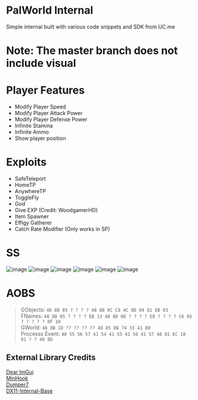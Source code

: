 # PalWorld Internal
Simple internal built with various code snippets and SDK from UC.me
# Note: The master branch does not include visual

# Player Features
- Modify Player Speed
- Modify Player Attack Power
- Modify Player Defense Power
- Infinite Stamina
- Infinite Ammo
- Show player position

# Exploits
- SafeTeleport  
- HomeTP  
- AnywhereTP  
- ToggleFly    
- God
- Give EXP (Credit: WoodgamerHD)
- Item Spawner
- Effigy Gatherer
- Catch Rate Modifier (Only works in SP)

# SS
![image](https://github.com/NuLLxD/Pal-NetCrack-NuLL/assets/965358/1aa968ad-7975-450e-9da5-b3de34c27eef)
![image](https://github.com/NuLLxD/Pal-NetCrack-NuLL/assets/965358/f588bf6e-527b-449e-a94a-fb2d23e3da61)
![image](https://github.com/NuLLxD/Pal-NetCrack-NuLL/assets/965358/3f924e0d-5fbd-47d4-8ae5-2664602c2c98)
![image](https://github.com/NuLLxD/Pal-NetCrack-NuLL/assets/965358/0ba30ad0-d7a8-4c98-9f6f-056bb701da58)
![image](https://github.com/NuLLxD/Pal-NetCrack-NuLL/assets/965358/200ff735-a7bf-4ba3-b988-75ed9f130019)
![image](https://github.com/NuLLxD/Pal-NetCrack-NuLL/assets/965358/6ef335a9-578a-4fe4-b000-9322570cae14)

# AOBS
> GObjects: `48 8B 05 ? ? ? ? 48 8B 0C C8 4C 8D 04 D1 EB 03`  
> FNames: `48 8D 05 ? ? ? ? EB 13 48 8D 0D ? ? ? ? E8 ? ? ? ? C6 05 ? ? ? ? ? 0F 10`  
> GWorld: `48 8B 1D ?? ?? ?? ?? 48 85 DB 74 33 41 B0`  
> Processs Event: `40 55 56 57 41 54 41 55 41 56 41 57 48 81 EC 10 01 ? ? 48 8D`

## External Library Credits
[Dear ImGui](https://github.com/ocornut/imgui)  
[MinHook](https://github.com/TsudaKageyu/minhook)  
[Dumper7](https://github.com/Encryqed/Dumper-7)  
[DX11-Internal-Base](https://github.com/NightFyre/DX11-ImGui-Internal-Hook)  
